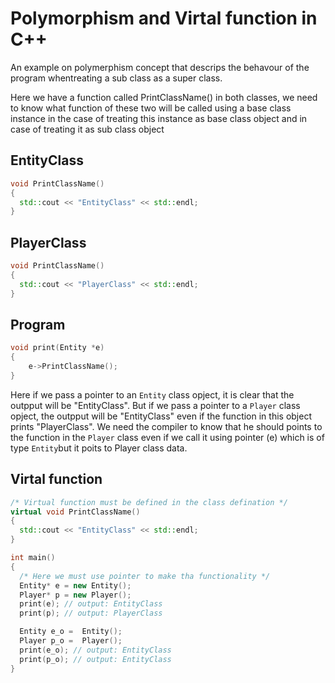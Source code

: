 
# Polymorphism and Virtal function in C++

An example on polymerphism concept that descrips the behavour of the program whentreating a sub class as a super class.

Here we have a function called PrintClassName() in both classes, we need to know what function of these two will be called using a base class instance in the case of treating this instance as base class object and in case of treating it as sub class object

## EntityClass

```cpp
void PrintClassName()
{
  std::cout << "EntityClass" << std::endl;
}
```
## PlayerClass

```cpp
void PrintClassName()
{
  std::cout << "PlayerClass" << std::endl;
}
```

## Program

```cpp
void print(Entity *e)
{
    e->PrintClassName();
}
```
Here if we pass a pointer to an ```Entity``` class opject, it is clear that the outpput will be "EntityClass". But if we pass a pointer to a ```Player``` class opject, the outpput will be "EntityClass" even if the function in this object prints "PlayerClass". We need the compiler to know that he should points to the function in the ```Player``` class even if we call it using pointer (e) which is of type ```Entity```but it poits to Player class data.

## Virtal function
```cpp
/* Virtual function must be defined in the class defination */
virtual void PrintClassName()
{
  std::cout << "EntityClass" << std::endl;
}
```

```cpp
int main()
{
  /* Here we must use pointer to make tha functionality */
  Entity* e = new Entity();
  Player* p = new Player();
  print(e); // output: EntityClass
  print(p); // output: PlayerClass 

  Entity e_o =  Entity();
  Player p_o =  Player();
  print(e_o); // output: EntityClass
  print(p_o); // output: EntityClass 
}
```